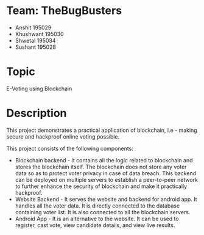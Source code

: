 # Team: TheBugBusters
* Anshit 195029
* Khushwant 195030
* Shwetal 195034
* Sushant 195028

# Topic
E-Voting using Blockchain

# Description
This project demonstrates a practical application of blockchain, i.e - making secure and hackproof online voting possible.

This project consists of the following components:
* Blockchain backend - It contains all the logic related to blockchain and stores the blockchain itself. The blockchain does not store any voter data so as to protect voter privacy in case of data breach. This backend can be deployed on multiple servers to establish a peer-to-peer network to further enhance the security of blockchain and make it practically hackproof.
* Website Backend - It serves the website and backend for android app. It handles all the voter data. It is directly connected to the database containing voter list. It is also connected to all the blockchain servers.
* Android App - It is an alternative to the website. It can be used to register, cast vote, view candidate details, and view live results.
